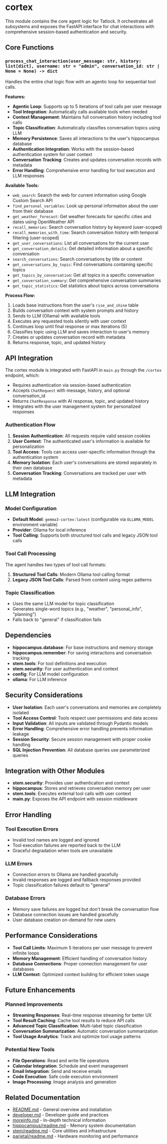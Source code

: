 # cortex

This module contains the core agent logic for Tatlock. It orchestrates all subsystems and exposes the FastAPI interface for chat interactions with comprehensive session-based authentication and security.

## Core Functions

### `process_chat_interaction(user_message: str, history: list[dict], username: str = "admin", conversation_id: str | None = None) -> dict`
Handles the entire chat logic flow with an agentic loop for sequential tool calls.

**Features:**
- **Agentic Loop**: Supports up to 5 iterations of tool calls per user message
- **Tool Integration**: Automatically calls available tools when needed
- **Context Management**: Maintains full conversation history including tool calls
- **Topic Classification**: Automatically classifies conversation topics using LLM
- **Memory Persistence**: Saves all interactions to the user's hippocampus database
- **Authentication Integration**: Works with the session-based authentication system for user context
- **Conversation Tracking**: Creates and updates conversation records with metadata
- **Error Handling**: Comprehensive error handling for tool execution and LLM responses

**Available Tools:**
- `web_search`: Search the web for current information using Google Custom Search API
- `find_personal_variables`: Look up personal information about the user from their database
- `get_weather_forecast`: Get weather forecasts for specific cities and dates using OpenWeather API
- `recall_memories`: Search conversation history by keyword (user-scoped)
- `recall_memories_with_time`: Search conversation history with temporal filtering (user-scoped)
- `get_user_conversations`: List all conversations for the current user
- `get_conversation_details`: Get detailed information about a specific conversation
- `search_conversations`: Search conversations by title or content
- `get_conversations_by_topic`: Find conversations containing specific topics
- `get_topics_by_conversation`: Get all topics in a specific conversation
- `get_conversation_summary`: Get comprehensive conversation summaries
- `get_topic_statistics`: Get statistics about topics across conversations

**Process Flow:**
1. Loads base instructions from the user's `rise_and_shine` table
2. Builds conversation context with system prompts and history
3. Sends to LLM (Ollama) with available tools
4. Executes any requested tools silently with user context
5. Continues loop until final response or max iterations (5)
6. Classifies topic using LLM and saves interaction to user's memory
7. Creates or updates conversation record with metadata
8. Returns response, topic, and updated history

## API Integration

The cortex module is integrated with FastAPI in `main.py` through the `/cortex` endpoint, which:
- Requires authentication via session-based authentication
- Accepts `ChatRequest` with message, history, and optional conversation_id
- Returns `ChatResponse` with AI response, topic, and updated history
- Integrates with the user management system for personalized responses

### Authentication Flow
1. **Session Authentication**: All requests require valid session cookies
2. **User Context**: The authenticated user's information is available for personalization
3. **Tool Access**: Tools can access user-specific information through the authentication system
4. **Memory Isolation**: Each user's conversations are stored separately in their own database
5. **Conversation Tracking**: Conversations are tracked per user with metadata

## LLM Integration

### Model Configuration
- **Default Model**: `gemma3-cortex:latest` (configurable via `OLLAMA_MODEL` environment variable)
- **Provider**: Ollama for local inference
- **Tool Calling**: Supports both structured tool calls and legacy JSON tool calls

### Tool Call Processing
The agent handles two types of tool call formats:
1. **Structured Tool Calls**: Modern Ollama tool calling format
2. **Legacy JSON Tool Calls**: Parsed from content using regex patterns

### Topic Classification
- Uses the same LLM model for topic classification
- Generates single-word topics (e.g., "weather", "personal_info", "planning")
- Falls back to "general" if classification fails

## Dependencies

- **hippocampus.database**: For base instructions and memory storage
- **hippocampus.remember**: For saving interactions and conversation tracking
- **stem.tools**: For tool definitions and execution
- **stem.security**: For user authentication and context
- **config**: For LLM model configuration
- **ollama**: For LLM inference

## Security Considerations

- **User Isolation**: Each user's conversations and memories are completely isolated
- **Tool Access Control**: Tools respect user permissions and data access
- **Input Validation**: All inputs are validated through Pydantic models
- **Error Handling**: Comprehensive error handling prevents information leakage
- **Session Security**: Secure session management with proper cookie handling
- **SQL Injection Prevention**: All database queries use parameterized queries

## Integration with Other Modules

- **stem.security**: Provides user authentication and context
- **hippocampus**: Stores and retrieves conversation memory per user
- **stem.tools**: Executes external tool calls with user context
- **main.py**: Exposes the API endpoint with session middleware

## Error Handling

### Tool Execution Errors
- Invalid tool names are logged and ignored
- Tool execution failures are reported back to the LLM
- Graceful degradation when tools are unavailable

### LLM Errors
- Connection errors to Ollama are handled gracefully
- Invalid responses are logged and fallback responses provided
- Topic classification failures default to "general"

### Database Errors
- Memory save failures are logged but don't break the conversation flow
- Database connection issues are handled gracefully
- User database creation on-demand for new users

## Performance Considerations

- **Tool Call Limits**: Maximum 5 iterations per user message to prevent infinite loops
- **Memory Management**: Efficient handling of conversation history
- **Database Connections**: Proper connection management for user databases
- **LLM Context**: Optimized context building for efficient token usage

## Future Enhancements

### Planned Improvements
- **Streaming Responses**: Real-time response streaming for better UX
- **Tool Result Caching**: Cache tool results to reduce API calls
- **Advanced Topic Classification**: Multi-label topic classification
- **Conversation Summarization**: Automatic conversation summarization
- **Tool Usage Analytics**: Track and optimize tool usage patterns

### Potential New Tools
- **File Operations**: Read and write file operations
- **Calendar Integration**: Schedule and event management
- **Email Integration**: Send and receive emails
- **Code Execution**: Safe code execution environment
- **Image Processing**: Image analysis and generation

## Related Documentation

- [README.md](../README.md) - General overview and installation
- [developer.md](../developer.md) - Developer guide and practices
- [moreinfo.md](../moreinfo.md) - In-depth technical information
- [hippocampus/readme.md](../hippocampus/readme.md) - Memory system documentation
- [stem/readme.md](../stem/readme.md) - Core utilities and infrastructure
- [parietal/readme.md](../parietal/readme.md) - Hardware monitoring and performance
